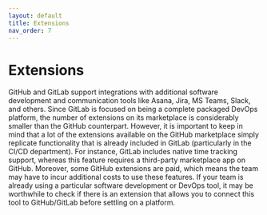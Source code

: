 ```yaml
---
layout: default
title: Extensions
nav_order: 7
---
```


# Extensions

GitHub and GitLab support integrations with additional software development and communication tools like Asana, Jira, MS Teams, Slack, and others. Since GitLab is focused on being a complete packaged DevOps platform, the number of extensions on its marketplace is considerably smaller than the GitHub counterpart. However, it is important to keep in mind that a lot of the extensions available on the GitHub marketplace simply replicate functionality that is already included in GitLab (particularly in the CI/CD department). For instance, GitLab includes native time tracking support, whereas this feature requires a third-party marketplace app on GitHub. Moreover, some GitHub extensions are paid, which means the team may have to incur additional costs to use these features. If your team is already using a particular software development or DevOps tool, it may be worthwhile to check if there is an extension that allows you to connect this tool to GitHub/GitLab before settling on a platform.